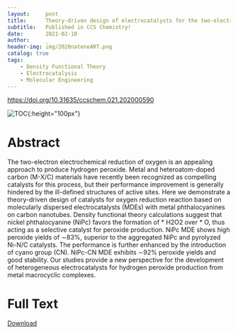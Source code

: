 ```yaml
---
layout:     post
title:      Theory-driven design of electrocatalysts for the two-electron oxygen reduction reaction based on dispersed metal phthalocyanines
subtitle:   Published in CCS Chemistry!
date:       2021-02-10
author:     _
header-img: img/2020nateneART.png
catalog: true
tags:
    - Density Functional Theory
    - Electrocatalysis
    - Molecular Engineering
---
```


https://doi.org/10.31635/ccschem.021.202000590

![TOC](../../../../img/2021ccschemTOC.png){:height="100px"}

# Abstract
The two-electron electrochemical reduction of oxygen is an appealing approach to produce hydrogen peroxide. Metal and heteroatom-doped carbon (M-X/C) materials have recently been recognized as compelling catalysts for this process, but their performance improvement is generally hindered by the ill-defined structures of active sites. Here we demonstrate a theory-driven design of catalysts for oxygen reduction reaction based on molecularly dispersed electrocatalysts (MDEs) with metal phthalocyanines on carbon nanotubes. Density functional theory calculations suggest that nickel phthalocyanine (NiPc) favors the formation of * H2O2 over * O, thus acting as a selective catalyst for peroxide production. NiPc MDE shows high peroxide yields of ∼83%, superior to the aggregated NiPc and pyrolyzed Ni-N/C catalysts. The performance is further enhanced by the introduction of cyano group (CN). NiPc-CN MDE exhibits ∼92% peroxide yields and good stability. Our studies provide a new perspective for the development of heterogeneous electrocatalysts for hydrogen peroxide production from metal macrocyclic complexes.



# Full Text

[Download](../../../../docs/2021ccschem.pdf "Download")

